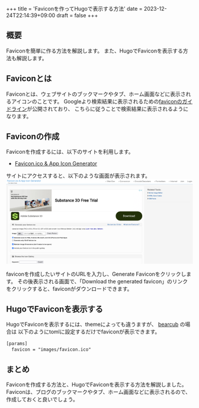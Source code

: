 +++
title = 'Faviconを作ってHugoで表示する方法'
date = 2023-12-24T22:14:39+09:00
draft = false
+++

## 概要
Faviconを簡単に作る方法を解説します。
また、HugoでFaviconを表示する方法も解説します。

## Faviconとは
Faviconとは、ウェブサイトのブックマークやタブ、ホーム画面などに表示されるアイコンのことです。
Googleより検索結果に表示されるための[faviconのガイドライン](https://developers.google.com/search/docs/appearance/favicon-in-search?hl=ja#guidelines)が公開されており、
こちらに従うことで検索結果に表示されるようになります。


## Faviconの作成
Faviconを作成するには、以下のサイトを利用します。

* [Favicon.ico & App Icon Generator](https://www.favicon-generator.org/)

サイトにアクセスすると、以下のような画面が表示されます。  
![Favicon Generator](img-010-001.png)

faviconを作成したいサイトのURLを入力し、Generate Faviconをクリックします。
その後表示される画面で、「Download the generated favicon」のリンクをクリックすると、faviconがダウンロードできます。

## HugoでFaviconを表示する
HugoでFaviconを表示するには、themeによっても違うますが、 [bearcub](https://github.com/clente/hugo-bearcub/tree/main) の場合は
以下のようにtomlに設定するだけでfaviconが表示できます。

```shell
[params]
  favicon = "images/favicon.ico"
```

## まとめ
Faviconを作成する方法と、HugoでFaviconを表示する方法を解説しました。  
Faviconは、ブログのブックマークやタブ、ホーム画面などに表示されるので、作成しておくと良いでしょう。